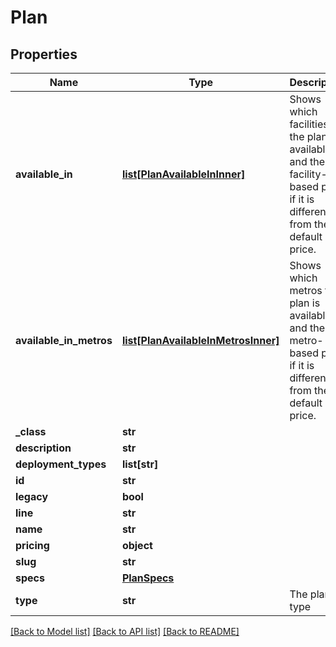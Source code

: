 # Plan


## Properties
Name | Type | Description | Notes
------------ | ------------- | ------------- | -------------
**available_in** | [**list[PlanAvailableInInner]**](PlanAvailableInInner.md) | Shows which facilities the plan is available in, and the facility-based price if it is different from the default price. | [optional] 
**available_in_metros** | [**list[PlanAvailableInMetrosInner]**](PlanAvailableInMetrosInner.md) | Shows which metros the plan is available in, and the metro-based price if it is different from the default price. | [optional] 
**_class** | **str** |  | [optional] 
**description** | **str** |  | [optional] 
**deployment_types** | **list[str]** |  | [optional] 
**id** | **str** |  | [optional] 
**legacy** | **bool** |  | [optional] 
**line** | **str** |  | [optional] 
**name** | **str** |  | [optional] 
**pricing** | **object** |  | [optional] 
**slug** | **str** |  | [optional] 
**specs** | [**PlanSpecs**](PlanSpecs.md) |  | [optional] 
**type** | **str** | The plan type | [optional] 

[[Back to Model list]](../README.md#documentation-for-models) [[Back to API list]](../README.md#documentation-for-api-endpoints) [[Back to README]](../README.md)


